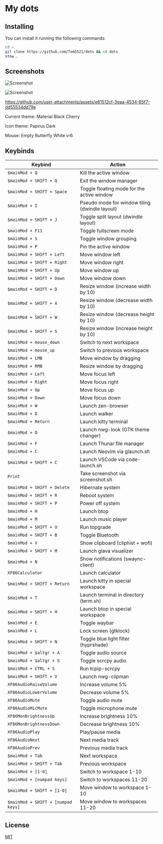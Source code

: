 # My dots

## Installing

You can install it running the following commands:

```bash
cd ~
git clone https://github.com/Tom5521/dots && cd dots
stow .
```

## Screenshots

<!-- ![Screenshot](./screenshots/Screenshot1.png) -->
<!-- ![Screenshot](./screenshots/Screenshot2.png) -->

![Screenshot](./screenshots/Screenshot3.png)

![Screenshot](./screenshots/Screenshot4.png)

https://github.com/user-attachments/assets/e81512cf-3eaa-4534-85f7-dd55534dd79e

Current theme: Material Black Cherry

Icon theme: Papirus Dark

Mouse: Empty Butterfly White vr6

## Keybinds

| **Keybind**                        | **Action**                                     |
| ---------------------------------- | ---------------------------------------------- |
| `$mainMod + Q`                     | Kill the active window                         |
| `$mainMod + SHIFT + Q`             | Exit the window manager                        |
| `$mainMod + SHIFT + Space`         | Toggle floating mode for the active window     |
| `$mainMod + I`                     | Pseudo mode for window tiling (dwindle layout) |
| `$mainMod + SHIFT + J`             | Toggle split layout (dwindle layout)           |
| `$mainMod + F11`                   | Toggle fullscreen mode                         |
| `$mainMod + S`                     | Toggle window grouping                         |
| `$mainMod + P`                     | Pin the active window                          |
| `$mainMod + SHIFT + Left`          | Move window left                               |
| `$mainMod + SHIFT + Right`         | Move window right                              |
| `$mainMod + SHIFT + Up`            | Move window up                                 |
| `$mainMod + SHIFT + Down`          | Move window down                               |
| `$mainMod + SHIFT + D`             | Resize window (increase width by 10)           |
| `$mainMod + SHIFT + A`             | Resize window (decrease width by 10)           |
| `$mainMod + SHIFT + W`             | Resize window (decrease height by 10)          |
| `$mainMod + SHIFT + S`             | Resize window (increase height by 10)          |
| `$mainMod + mouse_down`            | Switch to next workspace                       |
| `$mainMod + mouse_up`              | Switch to previous workspace                   |
| `$mainMod + LMB`                   | Move window by dragging                        |
| `$mainMod + RMB`                   | Resize window by dragging                      |
| `$mainMod + Left`                  | Move focus left                                |
| `$mainMod + Right`                 | Move focus right                               |
| `$mainMod + Up`                    | Move focus up                                  |
| `$mainMod + Down`                  | Move focus down                                |
| `$mainMod + W`                     | Launch zen-browser                             |
| `$mainMod + D`                     | Launch walker                                  |
| `$mainMod + Return`                | Launch kitty terminal                          |
| `$mainMod + O`                     | Launch nwg-look (GTK theme changer)            |
| `$mainMod + F`                     | Launch Thunar file manager                     |
| `$mainMod + C`                     | Launch Neovim via glaunch.sh                   |
| `$mainMod + SHIFT + C`             | Launch VSCode via code-launch.sh               |
| `Print`                            | Take screenshot via screenshot.sh              |
| `$mainMod + SHIFT + Delete`        | Hibernate system                               |
| `$mainMod + SHIFT + R`             | Reboot system                                  |
| `$mainMod + SHIFT + P`             | Power off system                               |
| `$mainMod + H`                     | Launch btop                                    |
| `$mainMod + M`                     | Launch music player                            |
| `$mainMod + SHIFT + U`             | Run topgrade                                   |
| `$mainMod + SHIFT + B`             | Toggle Bluetooth                               |
| `$mainMod + V`                     | Show clipboard (cliphist + wofi)               |
| `$mainMod + SHIFT + M`             | Launch glava visualizer                        |
| `$mainMod + N`                     | Show notifications (swaync-client)             |
| `XF86Calculator`                   | Launch calculator                              |
| `$mainMod + SHIFT + Return`        | Launch kitty in special workspace              |
| `$mainMod + T`                     | Launch terminal in directory (term.sh)         |
| `$mainMod + SHIFT + H`             | Launch btop in special workspace               |
| `$mainMod + E`                     | Toggle waybar                                  |
| `$mainMod + L`                     | Lock screen (gtklock)                          |
| `$mainMod + SHIFT + N`             | Toggle blue light filter (hyprshade)           |
| `$mainMod + $altgr + A`            | Toggle audio source                            |
| `$mainMod + $altgr + S`            | Toggle scrcpy audio                            |
| `$mainMod + CTRL + S`              | Run tcpip-scrcpy                               |
| `$mainMod + SHIFT + V`             | Launch nwg-clipman                             |
| `XF86AudioRaiseVolume`             | Increase volume 5%                             |
| `XF86AudioLowerVolume`             | Decrease volume 5%                             |
| `XF86AudioMute`                    | Toggle audio mute                              |
| `XF86AudioMicMute`                 | Toggle microphone mute                         |
| `XF86MonBrightnessUp`              | Increase brightness 10%                        |
| `XF86MonBrightnessDown`            | Decrease brightness 10%                        |
| `XF86AudioPlay`                    | Play/pause media                               |
| `XF86AudioNext`                    | Next media track                               |
| `XF86AudioPrev`                    | Previous media track                           |
| `$mainMod + Tab`                   | Next workspace                                 |
| `$mainMod + SHIFT + Tab`           | Previous workspace                             |
| `$mainMod + [1-0]`                 | Switch to workspace 1-10                       |
| `$mainMod + [numpad keys]`         | Switch to workspaces 11-20                     |
| `$mainMod + SHIFT + [1-0]`         | Move window to workspace 1-10                  |
| `$mainMod + SHIFT + [numpad keys]` | Move window to workspaces 11-20                |

## License

[MIT](https://choosealicense.com/licenses/mit/)
